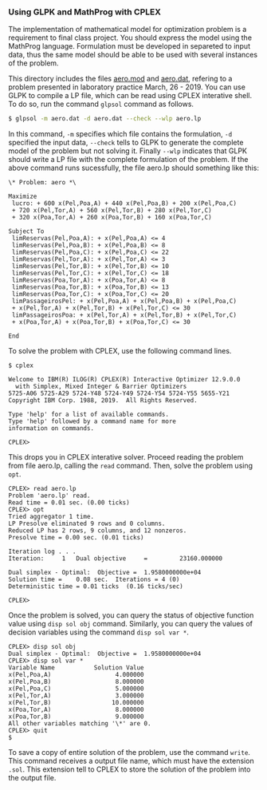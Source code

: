 ### Using GLPK and MathProg with CPLEX

The implementation of mathematical model for optimization problem
is a requirement to final class project. You should express the model
using the MathProg language. Formulation must be developed in separeted
to input data, thus the same model should be able to be used with 
several instances of the problem. 

This directory includes the files [aero.mod](aero.mod) and 
[aero.dat](aero.dat), refering to a problem presented in laboratory
practice March, 26 - 2019. You can use GLPK to compile a LP file,
which can be read using CPLEX interative shell. To do so, run the 
command ``glpsol`` command as follows.

```bash
$ glpsol -m aero.dat -d aero.dat --check --wlp aero.lp
```

In this command, ``-m`` specifies which file contains the formulation,
``-d`` specified the input data, ``--check`` tells to GLPK to generate the
complete model of the problem but not solving it. Finally ``--wlp`` indicates
that GLPK should write a LP file with the complete formulation of the problem.
If the above command runs sucessfully, the file aero.lp should something like
this:

```
\* Problem: aero *\

Maximize
 lucro: + 600 x(Pel,Poa,A) + 440 x(Pel,Poa,B) + 200 x(Pel,Poa,C)
 + 720 x(Pel,Tor,A) + 560 x(Pel,Tor,B) + 280 x(Pel,Tor,C)
 + 320 x(Poa,Tor,A) + 260 x(Poa,Tor,B) + 160 x(Poa,Tor,C)

Subject To
 limReservas(Pel,Poa,A): + x(Pel,Poa,A) <= 4
 limReservas(Pel,Poa,B): + x(Pel,Poa,B) <= 8
 limReservas(Pel,Poa,C): + x(Pel,Poa,C) <= 22
 limReservas(Pel,Tor,A): + x(Pel,Tor,A) <= 3
 limReservas(Pel,Tor,B): + x(Pel,Tor,B) <= 10
 limReservas(Pel,Tor,C): + x(Pel,Tor,C) <= 18
 limReservas(Poa,Tor,A): + x(Poa,Tor,A) <= 8
 limReservas(Poa,Tor,B): + x(Poa,Tor,B) <= 13
 limReservas(Poa,Tor,C): + x(Poa,Tor,C) <= 20
 limPassageirosPel: + x(Pel,Poa,A) + x(Pel,Poa,B) + x(Pel,Poa,C)
 + x(Pel,Tor,A) + x(Pel,Tor,B) + x(Pel,Tor,C) <= 30
 limPassageirosPoa: + x(Pel,Tor,A) + x(Pel,Tor,B) + x(Pel,Tor,C)
 + x(Poa,Tor,A) + x(Poa,Tor,B) + x(Poa,Tor,C) <= 30

End
```

To solve the problem with CPLEX, use the following command lines.

```
$ cplex

Welcome to IBM(R) ILOG(R) CPLEX(R) Interactive Optimizer 12.9.0.0
  with Simplex, Mixed Integer & Barrier Optimizers
5725-A06 5725-A29 5724-Y48 5724-Y49 5724-Y54 5724-Y55 5655-Y21
Copyright IBM Corp. 1988, 2019.  All Rights Reserved.

Type 'help' for a list of available commands.
Type 'help' followed by a command name for more
information on commands.

CPLEX>
```

This drops you in CPLEX interative solver. Proceed reading the problem from
file aero.lp, calling the ``read`` command. Then, solve the problem using 
``opt``.

```
CPLEX> read aero.lp
Problem 'aero.lp' read.
Read time = 0.01 sec. (0.00 ticks)
CPLEX> opt
Tried aggregator 1 time.
LP Presolve eliminated 9 rows and 0 columns.
Reduced LP has 2 rows, 9 columns, and 12 nonzeros.
Presolve time = 0.00 sec. (0.01 ticks)

Iteration log . . .
Iteration:     1   Dual objective     =         23160.000000

Dual simplex - Optimal:  Objective =  1.9580000000e+04
Solution time =    0.08 sec.  Iterations = 4 (0)
Deterministic time = 0.01 ticks  (0.16 ticks/sec)

CPLEX>
```

Once the problem is solved, you can query the status of objective function
value using ``disp sol obj`` command. Similarly, you can query the values
of decision variables using the command ``disp sol var *``.

```
CPLEX> disp sol obj
Dual simplex - Optimal:  Objective =  1.9580000000e+04
CPLEX> disp sol var *
Variable Name           Solution Value
x(Pel,Poa,A)                  4.000000
x(Pel,Poa,B)                  8.000000
x(Pel,Poa,C)                  5.000000
x(Pel,Tor,A)                  3.000000
x(Pel,Tor,B)                 10.000000
x(Poa,Tor,A)                  8.000000
x(Poa,Tor,B)                  9.000000
All other variables matching '\*' are 0.
CPLEX> quit
$
```

To save a copy of entire solution of the problem, use the command ``write``. 
This command receives a output file name, which must have the extension ``.sol``.
This extension tell to CPLEX to store the solution of the problem into the 
output file.

